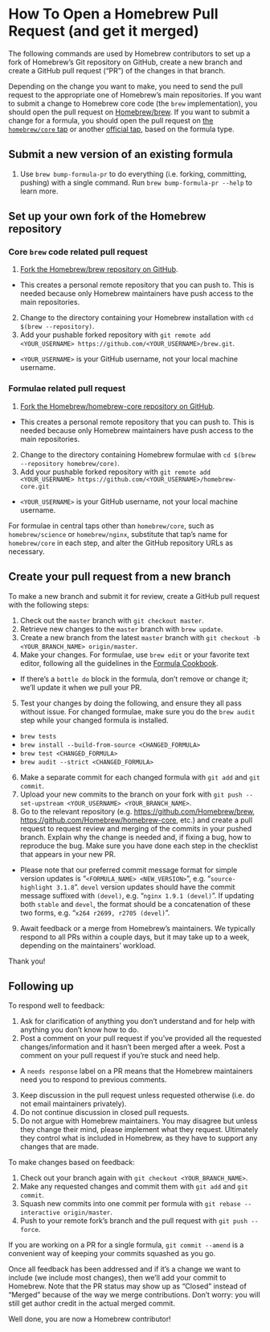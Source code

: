 # How To Open a Homebrew Pull Request (and get it merged)

The following commands are used by Homebrew contributors to set up a fork of Homebrew’s Git repository on GitHub, create a new branch and create a GitHub pull request (“PR”) of the changes in that branch.

Depending on the change you want to make, you need to send the pull request to the appropriate one of Homebrew’s main repositories. If you want to submit a change to Homebrew core code (the `brew` implementation), you should open the pull request on [Homebrew/brew](https://github.com/Homebrew/brew). If you want to submit a change for a formula, you should open the pull request on [the `homebrew/core` tap](https://github.com/Homebrew/homebrew-core) or another [official tap](https://github.com/Homebrew), based on the formula type.

## Submit a new version of an existing formula
1. Use `brew bump-formula-pr` to do everything (i.e. forking, committing, pushing) with a single command. Run `brew bump-formula-pr --help` to learn more.

## Set up your own fork of the Homebrew repository

### Core `brew` code related pull request

1. [Fork the Homebrew/brew repository on GitHub](https://github.com/Homebrew/brew/fork).
  * This creates a personal remote repository that you can push to. This is needed because only Homebrew maintainers have push access to the main repositories.
2. Change to the directory containing your Homebrew installation with `cd $(brew --repository)`.
3. Add your pushable forked repository with `git remote add <YOUR_USERNAME> https://github.com/<YOUR_USERNAME>/brew.git`.
  * `<YOUR_USERNAME>` is your GitHub username, not your local machine username.

### Formulae related pull request

1. [Fork the Homebrew/homebrew-core repository on GitHub](https://github.com/Homebrew/homebrew-core/fork).
  * This creates a personal remote repository that you can push to. This is needed because only Homebrew maintainers have push access to the main repositories.
2. Change to the directory containing Homebrew formulae with `cd $(brew --repository homebrew/core)`.
3. Add your pushable forked repository with `git remote add <YOUR_USERNAME> https://github.com/<YOUR_USERNAME>/homebrew-core.git`
  * `<YOUR_USERNAME>` is your GitHub username, not your local machine username.

For formulae in central taps other than `homebrew/core`, such as `homebrew/science` or `homebrew/nginx`, substitute that tap’s name for `homebrew/core` in each step, and alter the GitHub repository URLs as necessary.

## Create your pull request from a new branch

To make a new branch and submit it for review, create a GitHub pull request with the following steps:

1. Check out the `master` branch with `git checkout master`.
2. Retrieve new changes to the `master` branch with `brew update`.
3. Create a new branch from the latest `master` branch with `git checkout -b <YOUR_BRANCH_NAME> origin/master`.
4. Make your changes. For formulae, use `brew edit` or your favorite text editor, following all the guidelines in the [Formula Cookbook](Formula-Cookbook.md).
  * If there’s a `bottle do` block in the formula, don’t remove or change it; we’ll update it when we pull your PR.
5. Test your changes by doing the following, and ensure they all pass without issue. For changed formulae, make sure you do the `brew audit` step while your changed formula is installed.
  * `brew tests`
  * `brew install --build-from-source <CHANGED_FORMULA>`
  * `brew test <CHANGED_FORMULA>`
  * `brew audit --strict <CHANGED_FORMULA>`
6. Make a separate commit for each changed formula with `git add` and `git commit`.
7. Upload your new commits to the branch on your fork with `git push --set-upstream <YOUR_USERNAME> <YOUR_BRANCH_NAME>`.
8. Go to the relevant repository (e.g. <https://github.com/Homebrew/brew>, <https://github.com/Homebrew/homebrew-core>, etc.) and create a pull request to request review and merging of the commits in your pushed branch. Explain why the change is needed and, if fixing a bug, how to reproduce the bug. Make sure you have done each step in the checklist that appears in your new PR.
  * Please note that our preferred commit message format for simple version updates is “`<FORMULA_NAME> <NEW_VERSION>`”, e.g. “`source-highlight 3.1.8`”. `devel` version updates should have the commit message suffixed with `(devel)`, e.g. “`nginx 1.9.1 (devel)`”. If updating both `stable` and `devel`, the format should be a concatenation of these two forms, e.g. “`x264 r2699, r2705 (devel)`”.
9. Await feedback or a merge from Homebrew’s maintainers. We typically respond to all PRs within a couple days, but it may take up to a week, depending on the maintainers’ workload.

Thank you!

## Following up

To respond well to feedback:

1. Ask for clarification of anything you don’t understand and for help with anything you don’t know how to do.
2. Post a comment on your pull request if you’ve provided all the requested changes/information and it hasn’t been merged after a week. Post a comment on your pull request if you’re stuck and need help.
  * A `needs response` label on a PR means that the Homebrew maintainers need you to respond to previous comments.
3. Keep discussion in the pull request unless requested otherwise (i.e. do not email maintainers privately).
4. Do not continue discussion in closed pull requests.
5. Do not argue with Homebrew maintainers. You may disagree but unless they change their mind, please implement what they request. Ultimately they control what is included in Homebrew, as they have to support any changes that are made.

To make changes based on feedback:

1. Check out your branch again with `git checkout <YOUR_BRANCH_NAME>`.
2. Make any requested changes and commit them with `git add` and `git commit`.
3. Squash new commits into one commit per formula with `git rebase --interactive origin/master`.
4. Push to your remote fork’s branch and the pull request with `git push --force`.

If you are working on a PR for a single formula, `git commit --amend` is a convenient way of keeping your commits squashed as you go.

Once all feedback has been addressed and if it’s a change we want to include (we include most changes), then we’ll add your commit to Homebrew. Note that the PR status may show up as “Closed” instead of “Merged” because of the way we merge contributions. Don’t worry: you will still get author credit in the actual merged commit.

Well done, you are now a Homebrew contributor!
